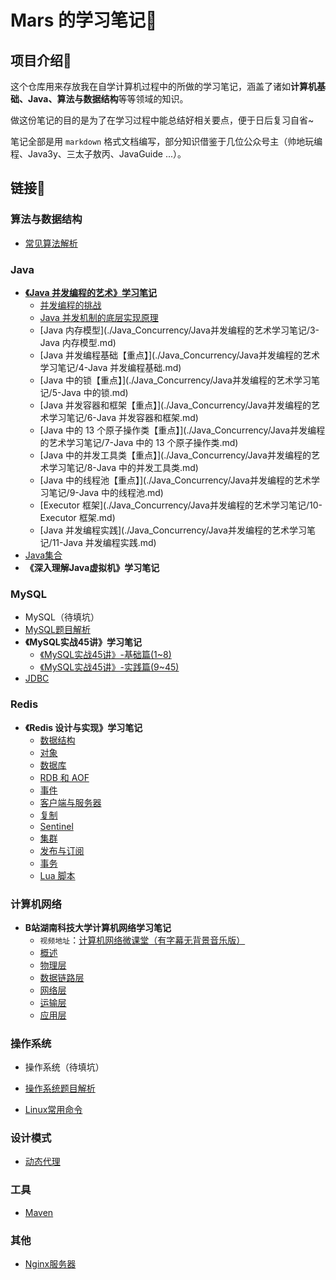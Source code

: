 # Mars 的学习笔记📕



## 项目介绍💬

这个仓库用来存放我在自学计算机过程中的所做的学习笔记，涵盖了诸如**计算机基础、Java、算法与数据结构**等等领域的知识。

做这份笔记的目的是为了在学习过程中能总结好相关要点，便于日后复习自省~

笔记全部是用 `markdown` 格式文档编写，部分知识借鉴于几位公众号主（帅地玩编程、Java3y、三太子敖丙、JavaGuide ...）。



## 链接🔗

### 算法与数据结构

- [常见算法解析](./Algorithm/常见算法解析.md)

### Java

- **[《Java 并发编程的艺术》学习笔记](./Java_Concurrency/Java并发编程的艺术学习笔记/Java并发编程.md)**
  - [并发编程的挑战](./Java_Concurrency/Java并发编程的艺术学习笔记/1-并发编程的挑战.md)
  - [Java 并发机制的底层实现原理](./Java_Concurrency/Java并发编程的艺术学习笔记/2-Java%2F并发机制的底层实现原理.md)
  - [Java 内存模型](./Java_Concurrency/Java并发编程的艺术学习笔记/3-Java 内存模型.md)
  - [Java 并发编程基础【重点】](./Java_Concurrency/Java并发编程的艺术学习笔记/4-Java 并发编程基础.md)
  - [Java 中的锁【重点】](./Java_Concurrency/Java并发编程的艺术学习笔记/5-Java 中的锁.md)
  - [Java 并发容器和框架【重点】](./Java_Concurrency/Java并发编程的艺术学习笔记/6-Java 并发容器和框架.md)
  - [Java 中的 13 个原子操作类【重点】](./Java_Concurrency/Java并发编程的艺术学习笔记/7-Java 中的 13 个原子操作类.md)
  - [Java 中的并发工具类【重点】](./Java_Concurrency/Java并发编程的艺术学习笔记/8-Java 中的并发工具类.md)
  - [Java 中的线程池【重点】](./Java_Concurrency/Java并发编程的艺术学习笔记/9-Java 中的线程池.md)
  - [Executor 框架](./Java_Concurrency/Java并发编程的艺术学习笔记/10-Executor 框架.md)
  - [Java 并发编程实践](./Java_Concurrency/Java并发编程的艺术学习笔记/11-Java 并发编程实践.md)
- [Java集合](./Java_Container/Java集合.md)
- **《深入理解Java虚拟机》学习笔记**

### MySQL

- MySQL（待填坑）
- [MySQL题目解析](./MySQL/MySQL题目解析.md)
- **《MySQL实战45讲》学习笔记**
  - [《MySQL实战45讲》-基础篇(1~8)](./MySQL/《MySQL实战45讲》笔记/MySQL实战45讲-基础篇(1~8).md)
  - [《MySQL实战45讲》-实践篇(9~45)](./MySQL/《MySQL实战45讲》笔记/MySQL实战45讲-实践篇(9~45).md)
- [JDBC](./JDBC/JDBC.md)

### Redis

- **《Redis 设计与实现》学习笔记**
  - [数据结构](./Redis/Redis设计与实现笔记/Redis设计与实现-1-数据结构.md)
  - [对象](./Redis/Redis设计与实现笔记/Redis设计与实现-2-对象.md)
  - [数据库](./Redis/Redis设计与实现笔记/Redis设计与实现-3-数据库.md)
  - [RDB 和 AOF](./Redis/Redis设计与实现笔记/Redis设计与实现-4-RDB持久化和AOF持久化.md)
  - [事件](./Redis/Redis设计与实现笔记/Redis设计与实现-5-事件.md)
  - [客户端与服务器](./Redis/Redis设计与实现笔记/Redis设计与实现-6-客户端与服务器.md)
  - [复制](./Redis/Redis设计与实现笔记/Redis设计与实现-7-复制.md)
  - [Sentinel](./Redis/Redis设计与实现笔记/Redis设计与实现-8-Sentinel.md)
  - [集群](./Redis/Redis设计与实现笔记/Redis设计与实现-9-集群.md)
  - [发布与订阅](./Redis/Redis设计与实现笔记/Redis设计与实现-10-发布与订阅.md)
  - [事务](./Redis/Redis设计与实现笔记/Redis设计与实现-11-事务.md)
  - [Lua 脚本](./Redis/Redis设计与实现笔记/Redis设计与实现-12-Lua脚本.md)

### 计算机网络

- **B站湖南科技大学计算机网络学习笔记**
  - `视频地址`：[计算机网络微课堂（有字幕无背景音乐版）](https://www.bilibili.com/video/BV1c4411d7jb?share_source=copy_web)
  - [概述](./NetWork/湖科大计算机网络学习笔记/计算机网络第一章（概述）/计算机网络第1章（概述）.md)
  - [物理层](./NetWork/湖科大计算机网络学习笔记/计算机网络第二章（物理层）/计算机网络第2章（物理层）.md)
  - [数据链路层](./NetWork/湖科大计算机网络学习笔记/计算机网络第三章（数据链路层）/计算机网络第3章（数据链路层）.md)
  - [网络层](./NetWork/湖科大计算机网络学习笔记/计算机网络第四章（网络层）/计算机网络第4章（网络层）.md)
  - [运输层](./NetWork/湖科大计算机网络学习笔记/计算机网络第五章（运输层）/计算机网络第5章（运输层）.md)
  - [应用层](./NetWork/湖科大计算机网络学习笔记/计算机网络第六章（应用层）/计算机网络第6章（应用层）.md)



### 操作系统

- 操作系统（待填坑）

- [操作系统题目解析](./OS/操作系统考题解析.md)
- [Linux常用命令](./Linux_Command/Linux常用命令.md)

### 设计模式

- [动态代理](./Dynamic_Proxy/动态代理.md)

### 工具

- [Maven](./Maven/maven笔记.md)

### 其他

- [Nginx服务器](./Nginx/Nginx.md)

